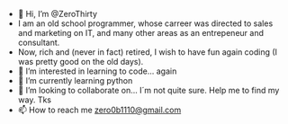 - 👋 Hi, I’m @ZeroThirty
- I am an old school programmer, whose carreer was directed to sales and marketing on IT, and many other areas as an entrepeneur and consultant.
- Now, rich and (never in fact) retired, I wish to have fun again coding (I was pretty good on the old days).
- 👀 I’m interested in learning to code... again
- 🌱 I’m currently learning python
- 💞️ I’m looking to collaborate on... I´m not quite sure. Help me to find my way. Tks
- 📫 How to reach me zero0b1110@gmail.com

<!---
ZeroThirty/ZeroThirty is a ✨ special ✨ repository because its `README.md` (this file) appears on your GitHub profile.
You can click the Preview link to take a look at your changes.
--->
